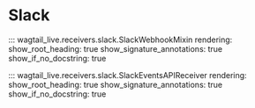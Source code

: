 # Slack

::: wagtail_live.receivers.slack.SlackWebhookMixin
    rendering:
      show_root_heading: true
      show_signature_annotations: true
      show_if_no_docstring: true

::: wagtail_live.receivers.slack.SlackEventsAPIReceiver
    rendering:
      show_root_heading: true
      show_signature_annotations: true
      show_if_no_docstring: true
